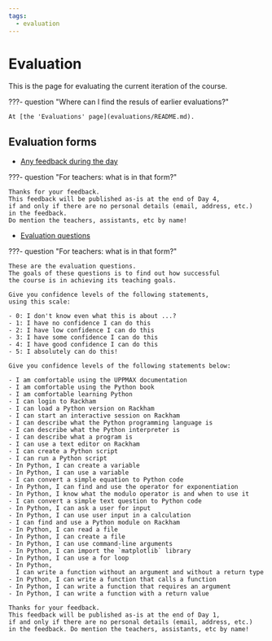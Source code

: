 ```yaml
---
tags:
  - evaluation
---
```


# Evaluation

This is the page for evaluating the current iteration of the course.

???- question "Where can I find the resuls of earlier evaluations?"

    At [the 'Evaluations' page](evaluations/README.md).

## Evaluation forms

- [Any feedback during the day](https://forms.gle/iovPuMs6monHny5K6)

???- question "For teachers: what is in that form?"

    Thanks for your feedback.
    This feedback will be published as-is at the end of Day 4,
    if and only if there are no personal details (email, address, etc.)
    in the feedback.
    Do mention the teachers, assistants, etc by name!

- [Evaluation questions](https://forms.gle/2JBMtSU224Mtvtn4A)

???- question "For teachers: what is in that form?"

    These are the evaluation questions.
    The goals of these questions is to find out how successful
    the course is in achieving its teaching goals.

    Give you confidence levels of the following statements,
    using this scale:

    - 0: I don't know even what this is about ...?
    - 1: I have no confidence I can do this
    - 2: I have low confidence I can do this
    - 3: I have some confidence I can do this
    - 4: I have good confidence I can do this
    - 5: I absolutely can do this!

    Give you confidence levels of the following statements below:

    - I am comfortable using the UPPMAX documentation
    - I am comfortable using the Python book
    - I am comfortable learning Python
    - I can login to Rackham
    - I can load a Python version on Rackham
    - I can start an interactive session on Rackham
    - I can describe what the Python programming language is
    - I can describe what the Python interpreter is
    - I can describe what a program is
    - I can use a text editor on Rackham
    - I can create a Python script
    - I can run a Python script
    - In Python, I can create a variable
    - In Python, I can use a variable
    - I can convert a simple equation to Python code
    - In Python, I can find and use the operator for exponentiation
    - In Python, I know what the modulo operator is and when to use it
    - I can convert a simple text question to Python code
    - In Python, I can ask a user for input
    - In Python, I can use user input in a calculation
    - I can find and use a Python module on Rackham
    - In Python, I can read a file
    - In Python, I can create a file
    - In Python, I can use command-line arguments
    - In Python, I can import the `matplotlib` library
    - In Python, I can use a for loop
    - In Python,
      I can write a function without an argument and without a return type
    - In Python, I can write a function that calls a function
    - In Python, I can write a function that requires an argument
    - In Python, I can write a function with a return value

    Thanks for your feedback.
    This feedback will be published as-is at the end of Day 1,
    if and only if there are no personal details (email, address, etc.)
    in the feedback. Do mention the teachers, assistants, etc by name!
